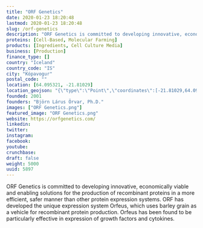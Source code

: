 ```yaml
---
title: "ORF Genetics"
date: 2020-01-23 18:20:48
lastmod: 2020-01-23 18:20:48
slug: /orf-genetics
description: "ORF Genetics is committed to developing innovative, economically viable and enabling solutions for the production of recombinant proteins in a more efficient, safer manner than other protein expression systems. ORF has developed the unique expression system Orfeus, which uses barley grain as a vehicle for recombinant protein production. Orfeus has been found to be particularly effective in expression of growth factors and cytokines."
proteins: [Cell-Based, Molecular Farming]
products: [Ingredients, Cell Culture Media]
business: [Production]
finance_type: []
country: "Iceland"
country_code: "IS"
city: "Kópavogur"
postal_code: ""
location: [64.095321, -21.81029]
location_geojson: "{\"type\":\"Point\",\"coordinates\":[-21.81029,64.095321]}"
founded: 2001
founders: "Björn Lárus Örvar, Ph.D."
images: ["ORF Genetics.png"]
featured_image: "ORF Genetics.png"
website: https://orfgenetics.com/
linkedin: 
twitter: 
instagram: 
facebook: 
youtube: 
crunchbase: 
draft: false
weight: 5000
uuid: 5897
---
```

ORF Genetics is committed to developing innovative, economically viable and enabling solutions for the production of recombinant proteins in a more efficient, safer manner than other protein expression systems. ORF has developed the unique expression system Orfeus, which uses barley grain as a vehicle for recombinant protein production. Orfeus has been found to be particularly effective in expression of growth factors and cytokines.

